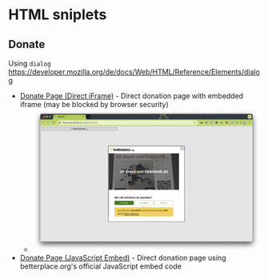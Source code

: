 # HTML sniplets

## Donate
Using `dialog` https://developer.mozilla.org/de/docs/Web/HTML/Reference/Elements/dialog

- [Donate Page (Direct iFrame)](donate.html) - Direct donation page with embedded iframe (may be blocked by browser security)
   - ![Dialog with iframe](screenshots/dialog_with_iframe_0.1.png)
- [Donate Page (JavaScript Embed)](donate_with_script.html) - Direct donation page using betterplace.org's official JavaScript embed code

